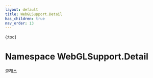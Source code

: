 ```yaml
---
layout: default
title: WebGLSupport.Detail
has_children: true
nav_order: 13
---
```


{:toc}

# Namespace WebGLSupport.Detail

클래스
 
